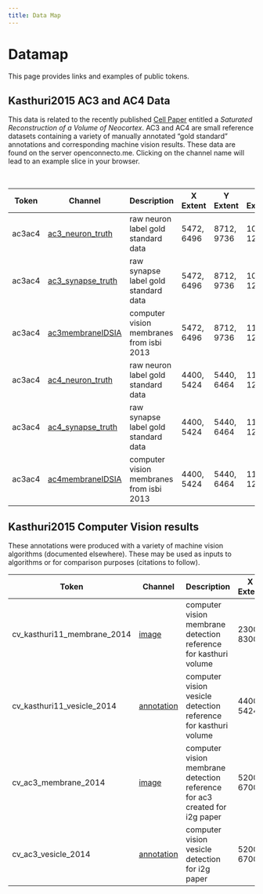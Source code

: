 ```yaml
---
title: Data Map
---
```


# Datamap

This page provides links and examples of public tokens.  

## Kasthuri2015 AC3 and AC4 Data

This data is related to the recently published <a href="http://cell.com/cell/abstract/S0092-8674(15)00824-7">Cell Paper</a> entitled a *Saturated Reconstruction of a Volume of Neocortex*.  AC3 and AC4 are small reference datasets containing a variety of manually annotated “gold standard”
annotations and corresponding machine vision results.  These data are found on
the server openconnecto.me.  Clicking on the channel name will lead to an example slice in your browser.

 

| Token  | Channel             | Description                              | X Extent   | Y Extent   | Z Extent   | Resolution |
|--------|---------------------|------------------------------------------|------------|------------|------------|------------|
| ac3ac4 | <a href="http://openconnecto.me/ocp/overlay/0.6/openconnecto.me/kasthuri11cc/image/openconnecto.me/ac3ac4/ac3_neuron_truth/xy/1/5472,6496/8712,9736/1205/">ac3\_neuron\_truth</a>  | raw neuron label gold standard data      | 5472, 6496  | 8712, 9736  | 1000, 1256 | 1        |                                                                                              
| ac3ac4 | <a href="http://openconnecto.me/ocp/overlay/0.6/openconnecto.me/kasthuri11cc/image/openconnecto.me/ac3ac4/ac3_synapse_truth/xy/1/5472,6496/8712,9736/1205/">ac3\_synapse\_truth </a>| raw synapse label gold standard data     | 5472, 6496  | 8712, 9736  | 1000, 1256 | 1        |
| ac3ac4 | <a href="http://openconnecto.me/ocp/overlay/0.6/openconnecto.me/kasthuri11cc/image/openconnecto.me/ac3ac4/ac3membraneIDSIA/xy/1/5472,6496/8712,9736/1205/">ac3membraneIDSIA</a>  | computer vision membranes from isbi 2013 | 5472, 6496  | 8712, 9736  | 1156, 1256 | 1        |
| ac3ac4 | <a href="http://openconnecto.me/ocp/overlay/0.6/openconnecto.me/kasthuri11cc/image/openconnecto.me/ac3ac4/ac4_neuron_truth/xy/1/4400,5424/5440,6464/1120/">ac4\_neuron\_truth</a> | raw neuron label gold standard data      | 4400, 5424 | 5440, 6464 | 1100, 1200 | 1          |
| ac3ac4 | <a href="http://openconnecto.me/ocp/overlay/0.6/openconnecto.me/kasthuri11cc/image/openconnecto.me/ac3ac4/ac4_synapse_truth/xy/1/4400,5424/5440,6464/1120/">ac4\_synapse\_truth</a> | raw synapse label gold standard data     | 4400, 5424 | 5440, 6464 | 1100, 1200 | 1          |
| ac3ac4 | <a href="http://openconnecto.me/ocp/overlay/0.6/openconnecto.me/kasthuri11cc/image/openconnecto.me/ac3ac4/ac4membraneIDSIA/xy/1/4400,5424/5440,6464/1120/">ac4membraneIDSIA</a>   | computer vision membranes from isbi 2013 | 4400, 5424 | 5440, 6464 | 1100, 1200 | 1       |

## Kasthuri2015 Computer Vision results

These annotations were produced with a variety of machine vision algorithms (documented elsewhere).  These may be used as inputs to algorithms or for comparison purposes (citations to follow).

| Token  | Channel             | Description                              | X Extent   | Y Extent   | Z Extent   | Resolution |
|--------|---------------------|------------------------------------------|------------|------------|------------|------------|
| cv_kasthuri11_membrane_2014 | <a href="http://openconnecto.me/ocp/overlay/0.3/openconnecto.me/kasthuri11cc/image/openconnecto.me/cv_kasthuri11_membrane_2014/image/xy/1/4400,5424/5440,6464/920/">image </a>  | computer vision membrane detection reference for kasthuri volume | 2300, 8300  | 4300, 9300  | 1, 1850 | 1 |
| cv_kasthuri11_vesicle_2014 | <a href="http://openconnecto.me/ocp/overlay/0.3/openconnecto.me/kasthuri11cc/image/openconnecto.me/cv_kasthuri11_vesicle_2014/annotation/xy/1/4400,5424/5440,6464/920/">annotation</a>  | computer vision vesicle detection reference for kasthuri volume | 4400, 5424  | 5440, 6464  | 1100, 1200 | 1 |
| cv_ac3_membrane_2014 | <a href="http://openconnecto.me/ocp/overlay/0.3/openconnecto.me/kasthuri11cc/image/openconnecto.me/cv_ac3_membrane_2014/image/xy/1/5500,6500/8500,9500/1000/"> image </a> | computer vision membrane detection reference for ac3 created for i2g paper   | 5200, 6700  | 8500, 10000  | 975, 1275 | 1  |
| cv_ac3_vesicle_2014 | <a href="http://openconnecto.me/ocp/overlay/0.3/openconnecto.me/kasthuri11cc/image/openconnecto.me/cv_ac3_vesicle_2014/annotation/xy/1/5500,6500/8500,9500/1000/">annotation </a>  | computer vision vesicle detection for i2g paper  | 5200, 6700  | 8500, 10000    | 975, 1275 | 1  |                                                                                              
[//]: # (http://openconnecto.me/ocp/overlay/0.6/openconnecto.me/kasthuri11cc/image/openconnecto.me/ac3ac4/ac3_neuron_truth/xy/1/5472,6496/8712,9736/1205/)
[//]:# (http://openconnecto.me/ocp/overlay/0.6/openconnecto.me/kasthuri11cc/image/openconnecto.me/ac3ac4/ac4_synapse_truth/xy/1/4400,5424/5440,6464/1120/)

